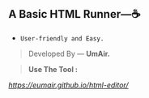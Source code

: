 ## A Basic HTML Runner—☕

- `User-friendly and Easy.`

> Developed By — **UmAir.**

> **Use The Tool :** 

*https://eumair.github.io/html-editor/*
